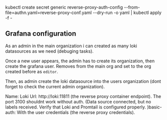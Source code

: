 



kubectl create secret generic reverse-proxy-auth-config --from-file=authn.yaml=reverse-proxy-conf.yaml --dry-run -o yaml | kubectl apply -f -

## Grafana configuration

As an admin in the main organization i can created as many loki datasources as we need (debuging tasks).

Once a new user appears, the admin has to create its organization, then create the grafana user. Removes from the main org and set to the org created before as `editor`.

Then, as admin create the loki datasource into the users organization (dont forget to check the current admin organization).

Name: Loki
Url: http://loki:11811 (the reverse proxy container endpoint). The port 3100 shouldnt work without auth. (Data source connected, but no labels received. Verify that Loki and Promtail is configured properly.
)basic-auth: With the user credentials (the reverse proxy credentials).
